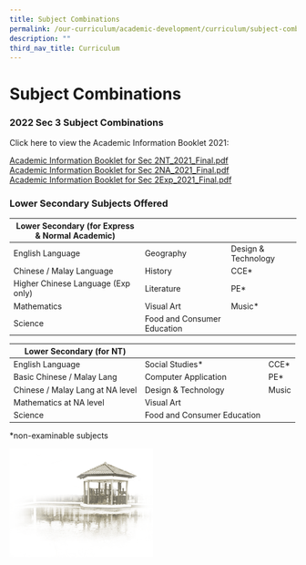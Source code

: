 ```yaml
---
title: Subject Combinations
permalink: /our-curriculum/academic-development/curriculum/subject-combinations/
description: ""
third_nav_title: Curriculum
---
```

# **Subject Combinations**

### 2022 Sec 3 Subject Combinations

Click here to view the Academic Information Booklet 2021:  
  
[Academic Information Booklet for Sec 2NT_2021_Final.pdf](/files/Academic%20Information%20Booklet%20for%20Sec%202NT_2021_Final.pdf)    
[Academic Information Booklet for Sec 2NA_2021_Final.pdf](/files/Academic%20Information%20Booklet%20for%20Sec%202NA_2021_Final.pdf)  
[Academic Information Booklet for Sec 2Exp_2021_Final.pdf](/files/Academic%20Information%20Booklet%20for%20Sec%202Exp_2021_Final.pdf)  

### Lower Secondary Subjects Offered

| Lower Secondary (for Express &amp; Normal Academic) 	|  	|  	|
| ---	| ---	| ---	|
| English Language 	| Geography 	| Design &amp; Technology 	|
| Chinese / Malay Language 	| History 	| CCE* 	|
| Higher Chinese Language (Exp only) 	| Literature 	| PE* 	|
| Mathematics 	| Visual Art 	| Music* 	|
| Science 	| Food and Consumer Education 	|  	|

| Lower Secondary (for NT) 	|  	|  	|
| ---	| ---	| ---	|
| English Language 	| Social Studies* 	| CCE* 	|
| Basic Chinese / Malay Lang 	| Computer Application 	| PE* 	|
| Chinese / Malay Lang at NA level 	| Design &amp; Technology 	| Music 	|
| Mathematics at NA level 	| Visual Art 	|  	|
| Science 	| Food and Consumer Education 	|  	|

\*non-examinable subjects



<img src="/images/pavilion.png" style="width:50%">
